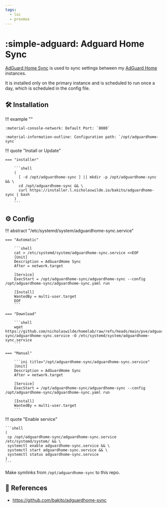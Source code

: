 ```yaml
---
tags:
  - lxc
  - proxmox
---
```

# :simple-adguard: Adguard Home Sync

[AdGuard Home Sync][1] is used to sync settings between my [AdGuard Home][2] instances.

It is installed only on the primary instance and is scheduled to run once a day, which is scheduled in the config file.

## :hammer_and_wrench: Installation

!!! example ""

    :material-console-network: Default Port: `8080`
    
    :material-information-outline: Configuration path: `/opt/adguardhome-sync`

!!! quote "Install or Update"

    === "installer"
    
        ```shell
        (
          [ -d /opt/adguardhome-sync ] || mkdir -p /opt/adguardhome-sync && \
          cd /opt/adguardhome-sync && \
          curl https://installer.l.nicholaswilde.io/bakito/adguardhome-sync | bash
        )
        ```

## :gear: Config

!!! abstract "/etc/systemd/system/adguardhome-sync.service"

    === "Automatic"

        ```shell
        cat > /etc/systemd/system/adguardhome-sync.service <<EOF
        [Unit]
        Description = AdGuardHome Sync
        After = network.target

        [Service]
        ExecStart = /opt/adguardhome-sync/adguardhome-sync --config /opt/adguardhome-sync/adguardhome-sync.yaml run

        [Install]
        WantedBy = multi-user.target
        EOF
        ```

    === "Download"

        ```shell
        wget https://github.com/nicholaswilde/homelab/raw/refs/heads/main/pve/adguardhome-sync/adguardhome-sync.service -O /etc/systemd/system/adguardhome-sync.service
        ```
    
    === "Manual"

        ```ini title="/opt/adguardhome-sync/adguardhome-sync.service"
        [Unit]
        Description = AdGuardHome Sync
        After = network.target

        [Service]
        ExecStart = /opt/adguardhome-sync/adguardhome-sync --config /opt/adguardhome-sync/adguardhome-sync.yaml run

        [Install]
        WantedBy = multi-user.target
        ```

!!! quote "Enable service"

    ```shell
    (
     cp /opt/adguardhome-sync/adguardhome-sync.service /etc/systemd/system/ && \
     systemctl enable adguardhome-sync.service && \
     systemctl start adguardhome-sync.service && \
     systemctl status adguardhome-sync.service
    ) 
    ```

Make symlinks from `/opt/adguardhome-sync` to this repo.

## :link: References

- <https://github.com/bakito/adguardhome-sync>

[1]: <https://github.com/bakito/adguardhome-sync>
[2]: <./adguard.md>
